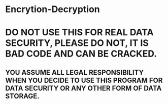 # Encrytion-Decryption
# DO NOT USE THIS FOR REAL DATA SECURITY, PLEASE DO NOT, IT IS BAD CODE AND CAN BE CRACKED.
## YOU ASSUME ALL LEGAL RESPONSIBILITY WHEN YOU DECIDE TO USE THIS PROGRAM FOR DATA SECURITY OR ANY OTHER FORM OF DATA STORAGE.
